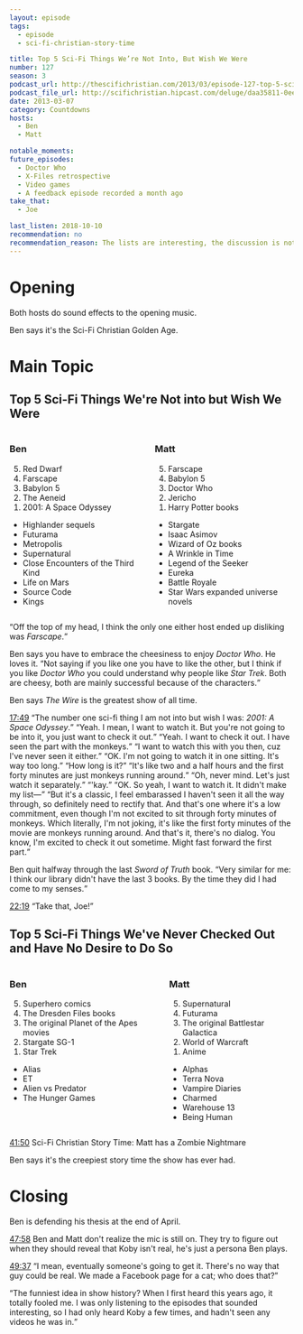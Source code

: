 ```yaml
---
layout: episode
tags:
  - episode
  - sci-fi-christian-story-time

title: Top 5 Sci-Fi Things We’re Not Into, But Wish We Were
number: 127
season: 3
podcast_url: http://thescifichristian.com/2013/03/episode-127-top-5-sci-fi-things-were-not-into-but-wish-we-were/
podcast_file_url: http://scifichristian.hipcast.com/deluge/daa35811-0ee7-dcb0-5e9a-65e90a4da177.mp3
date: 2013-03-07
category: Countdowns
hosts:
  - Ben
  - Matt

notable_moments:
future_episodes:
  - Doctor Who
  - X-Files retrospective
  - Video games
  - A feedback episode recorded a month ago
take_that:
  - Joe 

last_listen: 2018-10-10
recommendation: no
recommendation_reason: The lists are interesting, the discussion is not very in-depth
---
```

# Opening
Both hosts do sound effects to the opening music.

Ben says it's the Sci-Fi Christian Golden Age. 



# Main Topic

<div class="top-five">
  <h2 class="has-text-centered">Top 5 Sci-Fi Things We're Not into but Wish We Were</h2>
  <div class="columns">
    <div class="column ben">
      <h3>Ben</h3>
      <ol reversed>
        <li>Red Dwarf 
        <li>Farscape 
        <li>Babylon 5
        <li>The Aeneid
        <li>2001: A Space Odyssey 
      </ol>
      <ul class="runner-ups">
        <li>Highlander sequels
        <li>Futurama 
        <li>Metropolis
        <li>Supernatural
        <li>Close Encounters of the Third Kind
        <li>Life on Mars
        <li>Source Code
        <li>Kings
      </ul>
    </div>
    <div class="column matt">
      <h3>Matt</h3>
      <ol reversed>
        <li>Farscape 
        <li>Babylon 5
        <li>Doctor Who 
        <li>Jericho
        <li>Harry Potter books
      </ol>
      <ul class="runner-ups">
        <li>Stargate
        <li>Isaac Asimov
        <li>Wizard of Oz books
        <li>A Wrinkle in Time
        <li>Legend of the Seeker 
        <li>Eureka
        <li>Battle Royale
        <li>Star Wars expanded universe novels
      </ul>
    </div>
  </div>
</div>

<q class="archivist">Off the top of my head, I think the only one either host ended up disliking was <i class="work-title">Farscape</i>.</q>

Ben says you have to embrace the cheesiness to enjoy <i class="work-title">Doctor Who</i>. He loves it. <q class="archivist">Not saying if you like one you have to like the other, but I think if you like <i class="work-title">Doctor Who</i> you could understand why people like <i class="work-title">Star Trek</i>. Both are cheesy, both are mainly successful because of the characters.</q>

Ben says <i class="work-title">The Wire</i> is the greatest show of all time.

<div class="quote">
  <a class="timestamp tag is-medium is-rounded is-primary" href="http://scifichristian.hipcast.com/deluge/daa35811-0ee7-dcb0-5e9a-65e90a4da177.mp3#t=00:17:49">17:49</a>
  <q class="ben">The number one sci-fi thing I am not into but wish I was: <i class="work-title">2001: A Space Odyssey</i>.</q>
  <q class="matt">Yeah. I mean, I want to watch it. But you're not going to be into it, you just want to check it out.</q>
  <q class="ben">Yeah. I want to check it out. I have seen the part with the monkeys.</q>
  <q class="matt">I want to watch this with you then, cuz I've never seen it either.</q>
  <q class="ben">OK. I'm not going to watch it in one sitting. It's way too long.</q>
  <q class="matt">How long is it?</q>
  <q class="ben">It's like two and a half hours and the first forty minutes are just monkeys running around.</q>
  <q class="matt">Oh, never mind. Let's just watch it separately.</q>
  <q class="ben">'kay.</q>
  <q class="matt">OK. So yeah, I want to watch it. It didn't make my list—</q>
  <q class="ben">But it's a classic, I feel embarassed I haven't seen it all the way through, so definitely need to rectify that. And that's one where it's a low commitment, even though I'm not excited to sit through forty minutes of monkeys. Which literally, I'm not joking, it's like the first forty minutes of the movie are monkeys running around. And that's it, there's no dialog. You know, I'm excited to check it out sometime. Might fast forward the first part.</q>
</div>

Ben quit halfway through the last <i class="work-title">Sword of Truth</i> book. <q class="archivist inline">Very similar for me: I think our library didn't have the last 3 books. By the time they did I had come to my senses.</q>

<div class="quote">
  <a class="timestamp tag is-medium is-rounded is-primary" href="http://scifichristian.hipcast.com/deluge/daa35811-0ee7-dcb0-5e9a-65e90a4da177.mp3#t=00:22:19">22:19</a>
  <q class="ben">Take that, Joe!</q>
</div>

<div class="top-five">
  <h2 class="has-text-centered">Top 5 Sci-Fi Things We've Never Checked Out and Have No Desire to Do So</h2>
  <div class="columns">
    <div class="column ben">
      <h3>Ben</h3>
      <ol reversed>
        <li>Superhero comics
        <li>The Dresden Files books
        <li>The original Planet of the Apes movies 
        <li>Stargate SG-1
        <li>Star Trek
      </ol>
      <ul class="runner-ups">
        <li>Alias
        <li>ET
        <li>Alien vs Predator
        <li>The Hunger Games 
      </ul>
    </div>
    <div class="column matt">
      <h3>Matt</h3>
      <ol reversed>
        <li>Supernatural
        <li>Futurama
        <li>The original Battlestar Galactica
        <li>World of Warcraft 
        <li>Anime
      </ol>
      <ul class="runner-ups">
        <li>Alphas
        <li>Terra Nova
        <li>Vampire Diaries
        <li>Charmed
        <li>Warehouse 13
        <li>Being Human
      </ul>
    </div>
  </div>
</div>

<a class="timestamp tag is-medium is-rounded is-primary" href="http://scifichristian.hipcast.com/deluge/daa35811-0ee7-dcb0-5e9a-65e90a4da177.mp3#t=00:41:50">41:50</a> Sci-Fi Christian Story Time: Matt has a Zombie Nightmare

Ben says it's the creepiest story time the show has ever had.



# Closing
Ben is defending his thesis at the end of April. 

<a class="timestamp tag is-medium is-rounded is-primary" href="http://scifichristian.hipcast.com/deluge/daa35811-0ee7-dcb0-5e9a-65e90a4da177.mp3#t=00:47:58">47:58</a> Ben and Matt don't realize the mic is still on. They try to figure out when they should reveal that Koby isn't real, he's just a persona Ben plays.

<div class="quote">
  <a class="timestamp tag is-medium is-rounded is-primary" href="http://scifichristian.hipcast.com/deluge/daa35811-0ee7-dcb0-5e9a-65e90a4da177.mp3#t=00:49:37">49:37</a>
  <q class="ben">I mean, eventually someone's going to get it. There's no way that guy could be real. We made a Facebook page for a cat; who does that?</q>
</div>

<q class="archivist">The funniest idea in show history? When I first heard this years ago, it totally fooled me. I was only listening to the episodes that sounded interesting, so I had only heard Koby a few times, and hadn't seen any videos he was in.</q>